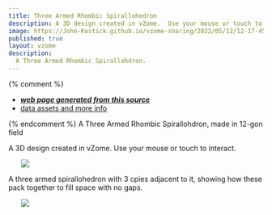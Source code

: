 ```yaml
---
title: Three Armed Rhombic Spirallohedron 
description: A 3D design created in vZome.  Use your mouse or touch to interact.
image: https://John-Kostick.github.io/vzome-sharing/2022/05/12/12-17-45-three-armed-rhombic-spirallohedron-12-gon/three-armed-rhombic-spirallohedron-12-gon.png
published: true
layout: vzome
description:
  A Three Armed Rhombic Spirallohdron.
---
```


{% comment %}
 - [***web page generated from this source***](<https://John-Kostick.github.io/vzome-sharing/2022/05/12/three-armed-rhombic-spirallohedron-12-gon-12-17-45.html>)
 - [data assets and more info](<https://github.com/John-Kostick/vzome-sharing/tree/main/2022/05/12/12-17-45-three-armed-rhombic-spirallohedron-12-gon/>)
 
{% endcomment %}
  A Three Armed Rhombic Spirallohdron, made in 12-gon field

A 3D design created in vZome.  Use your mouse or touch to interact.

<vzome-viewer style="width: 87%; height: 60vh; margin: 5%"
       src="https://John-Kostick.github.io/vzome-sharing/2022/05/12/12-17-45-three-armed-rhombic-spirallohedron-12-gon/three-armed-rhombic-spirallohedron-12-gon.vZome" >
  <img src="https://John-Kostick.github.io/vzome-sharing/2022/05/12/12-17-45-three-armed-rhombic-spirallohedron-12-gon/three-armed-rhombic-spirallohedron-12-gon.png" />
</vzome-viewer>

A three armed spirallohedron with 3 cpies adjacent to it, showing how these pack together to fill space with no gaps.  

<vzome-viewer style="width: 87%; height: 60vh; margin: 5%"
      src="https://John-Kostick.github.io/vzome-sharing/2022/05/12/12-16-39-three-armed-rhombic-spirallohedra-12-gon/three-armed-rhombic-spirallohedra-12-gon.vZome" >
 <img src="https://John-Kostick.github.io/vzome-sharing/2022/05/12/12-16-39-three-armed-rhombic-spirallohedra-12-gon/three-armed-rhombic-spirallohedra-12-gon.png" />
</vzome-viewer>

